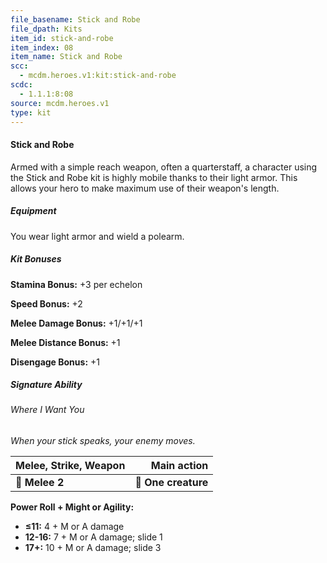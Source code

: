 ```yaml
---
file_basename: Stick and Robe
file_dpath: Kits
item_id: stick-and-robe
item_index: 08
item_name: Stick and Robe
scc:
  - mcdm.heroes.v1:kit:stick-and-robe
scdc:
  - 1.1.1:8:08
source: mcdm.heroes.v1
type: kit
---
```


#### Stick and Robe

Armed with a simple reach weapon, often a quarterstaff, a character using the Stick and Robe kit is highly mobile thanks to their light armor. This allows your hero to make maximum use of their weapon's length.

##### Equipment

You wear light armor and wield a polearm.

##### Kit Bonuses

**Stamina Bonus:** +3 per echelon

**Speed Bonus:** +2

**Melee Damage Bonus:** +1/+1/+1

**Melee Distance Bonus:** +1

**Disengage Bonus:** +1

##### Signature Ability

###### Where I Want You

*When your stick speaks, your enemy moves.*

| **Melee, Strike, Weapon** |     **Main action** |
| ------------------------- | ------------------: |
| **📏 Melee 2**            | **🎯 One creature** |

**Power Roll + Might or Agility:**

- **≤11:** 4 + M or A damage
- **12-16:** 7 + M or A damage; slide 1
- **17+:** 10 + M or A damage; slide 3
